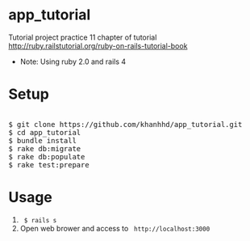 app_tutorial
============

Tutorial project practice 11 chapter of tutorial http://ruby.railstutorial.org/ruby-on-rails-tutorial-book <br>
* Note: Using ruby 2.0 and rails 4

Setup
============
<pre> 
$ git clone https://github.com/khanhhd/app_tutorial.git
$ cd app_tutorial
$ bundle install
$ rake db:migrate
$ rake db:populate
$ rake test:prepare
</pre>

Usage
============

1. <code> $ rails s </code>
2. Open web brower and access to <code> http://localhost:3000 </code>
